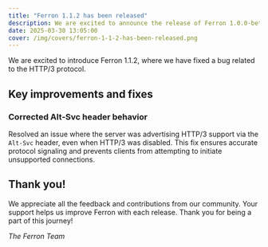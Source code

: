 ```yaml
---
title: "Ferron 1.1.2 has been released"
description: We are excited to announce the release of Ferron 1.0.0-beta9. This release brings a HTTP/3-related bugfix.
date: 2025-03-30 13:05:00
cover: /img/covers/ferron-1-1-2-has-been-released.png
---
```


We are excited to introduce Ferron 1.1.2, where we have fixed a bug related to the HTTP/3 protocol.

## Key improvements and fixes

### Corrected Alt-Svc header behavior

Resolved an issue where the server was advertising HTTP/3 support via the `Alt-Svc` header, even when HTTP/3 was disabled. This fix ensures accurate protocol signaling and prevents clients from attempting to initiate unsupported connections.

## Thank you!

We appreciate all the feedback and contributions from our community. Your support helps us improve Ferron with each release. Thank you for being a part of this journey!

_The Ferron Team_
